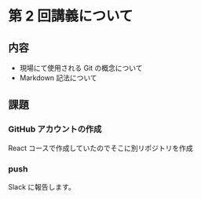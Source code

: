 # 第 2 回講義について

## 内容

- 現場にて使用される Git の概念について
- Markdown 記法について

## 課題

### GitHub アカウントの作成

React コースで作成していたのでそこに別リポジトリを作成

### push

Slack に報告します。

